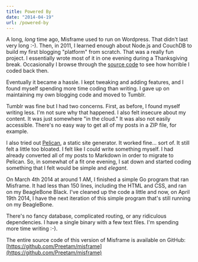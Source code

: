 ```yaml
---
title: Powered By
date: "2014-04-19"
url: /powered-by
---
```



A long, *long* time ago, Misframe used to run on Wordpress. That didn't last very long :-). Then, in 2011, I learned enough about Node.js and CouchDB to build my first blogging "platform" from scratch. That was a really fun project. I essentially wrote most of it in one evening during a Thanksgiving break. Occasionally I browse through the [source code](https://github.com/Preetam/Misframe-Platform) to see how horrible I coded back then.

Eventually it became a hassle. I kept tweaking and adding features, and I found myself spending more time coding than writing. I gave up on maintaining my own blogging code and moved to Tumblr.

Tumblr was fine but I had two concerns. First, as before, I found myself writing less. I'm not sure why that happened. I also felt insecure about my content. It was just somewhere "in the cloud." It was also not easily accessible. There's no easy way to get all of my posts in a ZIP file, for example.

I also tried out [Pelican](https://blog.getpelican.com/), a static site generator. It worked fine... sort of. It still felt a little too bloated. I felt like I could write something myself. I had already converted all of my posts to Markdown in order to migrate to Pelican. So, in somewhat of a fit one evening, I sat down and started coding something that I felt would be simple and *elegant*.

On March 4th 2014 at around 1 AM, I finished a simple Go program that ran Misframe. It had less than 150 lines, including the HTML and CSS, and ran on my BeagleBone Black. I've cleaned up the code a little and now, on April 19th 2014, I have the next iteration of this simple program that's still running on my BeagleBone.

There's no fancy database, complicated routing, or any ridiculous dependencies. I have a single binary with a few text files. I'm spending more time writing :-).

The entire source code of this version of Misframe is available on GitHub: [https://github.com/Preetam/misframe](https://github.com/Preetam/misframe)

